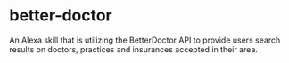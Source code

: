 # better-doctor
An Alexa skill that is utilizing the BetterDoctor API to provide users search results on doctors, practices and insurances accepted in their area.
